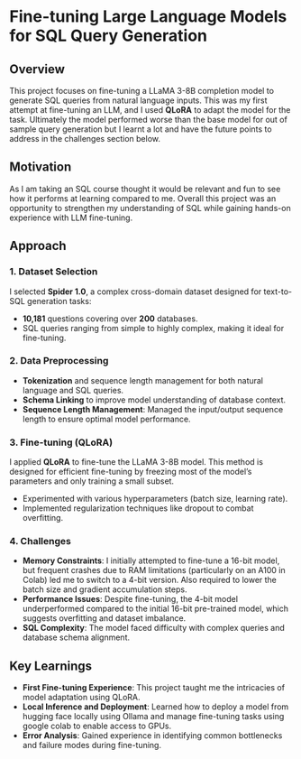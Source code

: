 # Fine-tuning Large Language Models for SQL Query Generation

## Overview
This project focuses on fine-tuning a LLaMA 3-8B completion model to generate SQL queries from natural language inputs. This was my first attempt at fine-tuning an LLM, and I used **QLoRA** to adapt the model for the task. Ultimately the model performed worse than the base model for out of sample query generation but I learnt a lot and have the future points to address in the challenges section below.

## Motivation
As I am taking an SQL course thought it would be relevant and fun to see how it performs at learning compared to me. Overall this project was an opportunity to strengthen my understanding of SQL while gaining hands-on experience with LLM fine-tuning.

## Approach

### 1. Dataset Selection
I selected **Spider 1.0**, a complex cross-domain dataset designed for text-to-SQL generation tasks:
- **10,181** questions covering over **200** databases.
- SQL queries ranging from simple to highly complex, making it ideal for fine-tuning.

### 2. Data Preprocessing
- **Tokenization** and sequence length management for both natural language and SQL queries.
- **Schema Linking** to improve model understanding of database context.
- **Sequence Length Management**: Managed the input/output sequence length to ensure optimal model performance.

### 3. Fine-tuning (QLoRA)
I applied **QLoRA** to fine-tune the LLaMA 3-8B model. This method is designed for efficient fine-tuning by freezing most of the model’s parameters and only training a small subset.
- Experimented with various hyperparameters (batch size, learning rate).
- Implemented regularization techniques like dropout to combat overfitting.

### 4. Challenges
- **Memory Constraints**: I initially attempted to fine-tune a 16-bit model, but frequent crashes due to RAM limitations (particularly on an A100 in Colab) led me to switch to a 4-bit version. Also required to lower the batch size and gradient accumulation steps.
- **Performance Issues**: Despite fine-tuning, the 4-bit model underperformed compared to the initial 16-bit pre-trained model, which suggests overfitting and dataset imbalance.
- **SQL Complexity**: The model faced difficulty with complex queries and database schema alignment.

## Key Learnings
- **First Fine-tuning Experience**: This project taught me the intricacies of model adaptation using QLoRA.
- **Local Inference and Deployment**: Learned how to deploy a model from hugging face locally using Ollama and manage fine-tuning tasks using google colab to enable access to GPUs.
- **Error Analysis**: Gained experience in identifying common bottlenecks and failure modes during fine-tuning.
